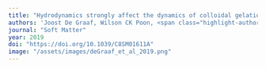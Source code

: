 ```yaml
---
title: "Hydrodynamics strongly affect the dynamics of colloidal gelation but not gel structure"
authors: 'Joost De Graaf, Wilson CK Poon, <span class="highlight-author">Magnus Haughey</span>, Michiel Hermes'
journal: "Soft Matter"
year: 2019
doi: "https://doi.org/10.1039/C8SM01611A"
image: "/assets/images/deGraaf_et_al_2019.png"
---
```

